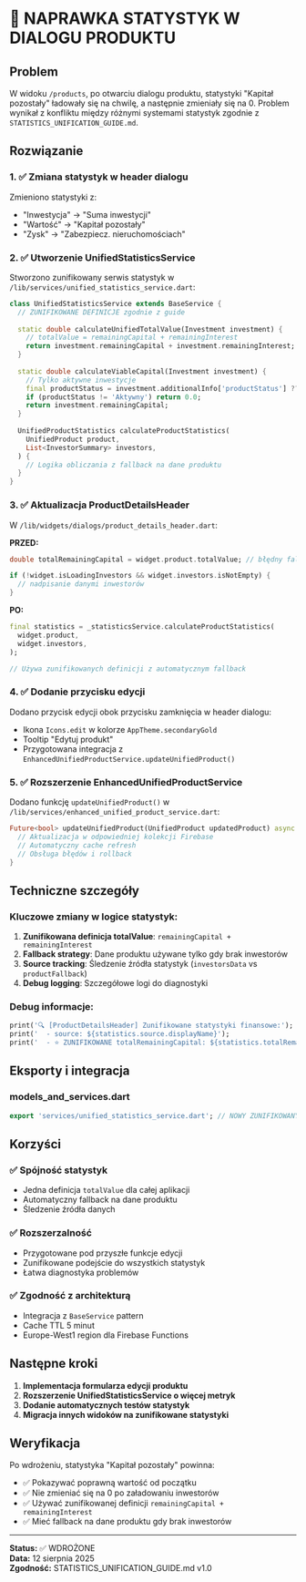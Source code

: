 # 🚀 NAPRAWKA STATYSTYK W DIALOGU PRODUKTU

## Problem
W widoku `/products`, po otwarciu dialogu produktu, statystyki "Kapitał pozostały" ładowały się na chwilę, a następnie zmieniały się na 0. Problem wynikał z konfliktu między różnymi systemami statystyk zgodnie z `STATISTICS_UNIFICATION_GUIDE.md`.

## Rozwiązanie

### 1. ✅ Zmiana statystyk w header dialogu
Zmieniono statystyki z:
- "Inwestycja" → "Suma inwestycji" 
- "Wartość" → "Kapitał pozostały"
- "Zysk" → "Zabezpiecz. nieruchomościach"

### 2. ✅ Utworzenie UnifiedStatisticsService
Stworzono zunifikowany serwis statystyk w `/lib/services/unified_statistics_service.dart`:

```dart
class UnifiedStatisticsService extends BaseService {
  // ZUNIFIKOWANE DEFINICJE zgodnie z guide
  
  static double calculateUnifiedTotalValue(Investment investment) {
    // totalValue = remainingCapital + remainingInterest
    return investment.remainingCapital + investment.remainingInterest;
  }
  
  static double calculateViableCapital(Investment investment) {
    // Tylko aktywne inwestycje
    final productStatus = investment.additionalInfo['productStatus'] ?? 'Nieznany';
    if (productStatus != 'Aktywny') return 0.0;
    return investment.remainingCapital;
  }
  
  UnifiedProductStatistics calculateProductStatistics(
    UnifiedProduct product, 
    List<InvestorSummary> investors,
  ) {
    // Logika obliczania z fallback na dane produktu
  }
}
```

### 3. ✅ Aktualizacja ProductDetailsHeader
W `/lib/widgets/dialogs/product_details_header.dart`:

**PRZED:**
```dart
double totalRemainingCapital = widget.product.totalValue; // błędny fallback!

if (!widget.isLoadingInvestors && widget.investors.isNotEmpty) {
  // nadpisanie danymi inwestorów
}
```

**PO:**
```dart
final statistics = _statisticsService.calculateProductStatistics(
  widget.product, 
  widget.investors,
);

// Używa zunifikowanych definicji z automatycznym fallback
```

### 4. ✅ Dodanie przycisku edycji
Dodano przycisk edycji obok przycisku zamknięcia w header dialogu:
- Ikona `Icons.edit` w kolorze `AppTheme.secondaryGold`
- Tooltip "Edytuj produkt"
- Przygotowana integracja z `EnhancedUnifiedProductService.updateUnifiedProduct()`

### 5. ✅ Rozszerzenie EnhancedUnifiedProductService
Dodano funkcję `updateUnifiedProduct()` w `/lib/services/enhanced_unified_product_service.dart`:

```dart
Future<bool> updateUnifiedProduct(UnifiedProduct updatedProduct) async {
  // Aktualizacja w odpowiedniej kolekcji Firebase
  // Automatyczny cache refresh
  // Obsługa błędów i rollback
}
```

## Techniczne szczegóły

### Kluczowe zmiany w logice statystyk:

1. **Zunifikowana definicja totalValue**: `remainingCapital + remainingInterest`
2. **Fallback strategy**: Dane produktu używane tylko gdy brak inwestorów
3. **Source tracking**: Śledzenie źródła statystyk (`investorsData` vs `productFallback`)
4. **Debug logging**: Szczegółowe logi do diagnostyki

### Debug informacje:
```dart
print('🔍 [ProductDetailsHeader] Zunifikowane statystyki finansowe:');
print('  - source: ${statistics.source.displayName}');
print('  - ⭐ ZUNIFIKOWANE totalRemainingCapital: ${statistics.totalRemainingCapital}');
```

## Eksporty i integracja

### models_and_services.dart
```dart
export 'services/unified_statistics_service.dart'; // NOWY ZUNIFIKOWANY SERWIS
```

## Korzyści

### ✅ Spójność statystyk
- Jedna definicja `totalValue` dla całej aplikacji
- Automatyczny fallback na dane produktu
- Śledzenie źródła danych

### ✅ Rozszerzalność 
- Przygotowane pod przyszłe funkcje edycji
- Zunifikowane podejście do wszystkich statystyk
- Łatwa diagnostyka problemów

### ✅ Zgodność z architekturą
- Integracja z `BaseService` pattern
- Cache TTL 5 minut
- Europe-West1 region dla Firebase Functions

## Następne kroki

1. **Implementacja formularza edycji produktu**
2. **Rozszerzenie UnifiedStatisticsService o więcej metryk**
3. **Dodanie automatycznych testów statystyk**
4. **Migracja innych widoków na zunifikowane statystyki**

## Weryfikacja

Po wdrożeniu, statystyka "Kapitał pozostały" powinna:
- ✅ Pokazywać poprawną wartość od początku
- ✅ Nie zmieniać się na 0 po załadowaniu inwestorów
- ✅ Używać zunifikowanej definicji `remainingCapital + remainingInterest`
- ✅ Mieć fallback na dane produktu gdy brak inwestorów

---
**Status:** ✅ WDROŻONE  
**Data:** 12 sierpnia 2025  
**Zgodność:** STATISTICS_UNIFICATION_GUIDE.md v1.0
